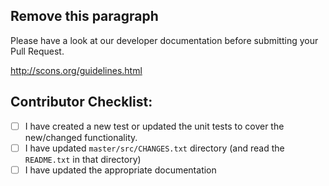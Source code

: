 ## Remove this paragraph
Please have a look at our developer documentation before submitting your Pull Request.

http://scons.org/guidelines.html


## Contributor Checklist:

* [ ] I have created a new test or updated the unit tests to cover the new/changed functionality.
* [ ] I have updated `master/src/CHANGES.txt` directory (and read the `README.txt` in that directory)
* [ ] I have updated the appropriate documentation